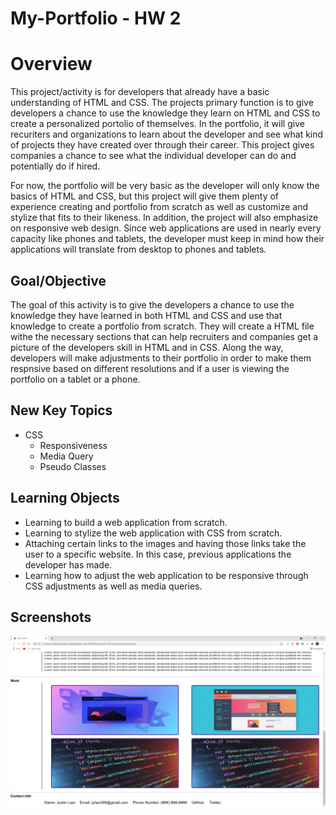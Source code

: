 # My-Portfolio - HW 2

# Overview
This project/activity is for developers that already have a basic understanding of HTML and CSS. The projects primary function is to give developers a chance to use the knowledge they learn on HTML and CSS to create a personalized portolio of themselves. In the portfolio, it will give recuriters and organizations to learn about the developer and see what kind of projects they have created over through their career. This project gives companies a chance to see what the individual developer can do and potentially do if hired.

For now, the portfolio will be very basic as the developer will only know the basics of HTML and CSS, but this project will give them plenty of experience creating and portfolio from scratch as well as customize and stylize that fits to their likeness. In addition, the project will also emphasize on responsive web design. Since web applications are used in nearly every capacity like phones and tablets, the developer must keep in mind how their applications will translate from desktop to phones and tablets.

## Goal/Objective

The goal of this activity is to give the developers a chance to use the knowledge they have learned in both HTML and CSS and use that knowledge to create a portfolio from scratch. They will create a HTML file withe the necessary sections that can help recruiters and companies get a picture of the developers skill in HTML and in CSS. Along the way, developers will make adjustments to their portfolio in order to make them respnsive based on different resolutions and if a user is viewing the portfolio on a tablet or a phone.

## New Key Topics

* CSS
  * Responsiveness
  * Media Query
  * Pseudo Classes

## Learning Objects

* Learning to build a web application from scratch.
* Learning to stylize the web application with CSS from scratch.
* Attaching certain links to the images and having those links take the user to a specific website. In this case, previous applications the developer has made.
* Learning how to adjust the web application to be responsive through CSS adjustments as well as media queries.

## Screenshots

![Getting Started](./screenshots/screenshot1.jpg)